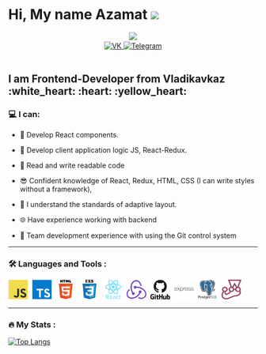 <h1>
    Hi, My name Azamat
    <img src="https://media.giphy.com/media/hvRJCLFzcasrR4ia7z/giphy.gif" width="30px"/>
</h1>

<div id="header" align="center">
    <img src="https://media.giphy.com/media/dLD88887PfEeQnmShM/giphy.gif?cid=ecf05e47ajxnpewxi5ayq264rxwsdry2s936777gq8qxclw2&ep=v1_stickers_related&rid=giphy.gif&ct=s" width="400"/>
</div>

<div id="badges" align="center">
    <a href="https://vk.com/kesaev1">
        <img src="https://img.shields.io/badge/VK-blue?style=for-the-badge&logo=VK&logoColor=white" alt="VK"/>
    </a>
    <a href="https://t.me/a_kesss">
        <img src="https://img.shields.io/badge/Telegram-blue?style=for-the-badge&logo=Telegram&logoColor=white" alt="Telegram"/>
    </a>
</div>
    <div id="badges" align="center">
    <img src="https://komarev.com/ghpvc/?username=a-kesss&style=flat-square&color=blue" alt="" align="center"/>
</div>

<h2>
    I am Frontend-Developer from Vladikavkaz :white_heart: :heart: :yellow_heart:
</h2>

### :computer: I can:

- :dart: Develop React components.

- :game_die: Develop client application logic JS, React-Redux.

- :page_with_curl: Read and write readable code

- :sunglasses: Confident knowledge of React, Redux, HTML, CSS (I can write styles without a framework),

- :space_invader: I understand the standards of adaptive layout.

- :globe_with_meridians: Have experience working with backend

- :pizza: Team development experience with
using the Git control system

---

### :hammer_and_wrench: Languages and Tools :
<div>
    <img src="https://raw.githubusercontent.com/devicons/devicon/ca28c779441053191ff11710fe24a9e6c23690d6/icons/javascript/javascript-original.svg"width="40" height="40">&nbsp;
    <img src="https://raw.githubusercontent.com/devicons/devicon/ca28c779441053191ff11710fe24a9e6c23690d6/icons/typescript/typescript-original.svg"width="40" height="40">&nbsp;
    <img src="https://raw.githubusercontent.com/devicons/devicon/ca28c779441053191ff11710fe24a9e6c23690d6/icons/html5/html5-original-wordmark.svg"width="40" height="40">&nbsp;
    <img src="https://raw.githubusercontent.com/devicons/devicon/ca28c779441053191ff11710fe24a9e6c23690d6/icons/css3/css3-original-wordmark.svg"width="40" height="40">&nbsp;
    <img src="https://raw.githubusercontent.com/devicons/devicon/ca28c779441053191ff11710fe24a9e6c23690d6/icons/react/react-original-wordmark.svg"width="40" height="40">&nbsp;
    <img src="https://raw.githubusercontent.com/devicons/devicon/ca28c779441053191ff11710fe24a9e6c23690d6/icons/redux/redux-original.svg"width="40" height="40">&nbsp;
    <img src="https://raw.githubusercontent.com/devicons/devicon/ca28c779441053191ff11710fe24a9e6c23690d6/icons/github/github-original-wordmark.svg"width="40" height="40">&nbsp;
    <img src="https://raw.githubusercontent.com/devicons/devicon/ca28c779441053191ff11710fe24a9e6c23690d6/icons/express/express-original-wordmark.svg"width="40" height="40">&nbsp;
    <img src="https://raw.githubusercontent.com/devicons/devicon/ca28c779441053191ff11710fe24a9e6c23690d6/icons/postgresql/postgresql-original-wordmark.svg"width="40" height="40">&nbsp;
    <img src="https://raw.githubusercontent.com/devicons/devicon/ca28c779441053191ff11710fe24a9e6c23690d6/icons/jest/jest-plain.svg"width="40" height="40">
</div>

---

### :fire: My Stats :

[![Top Langs](https://github-readme-stats.vercel.app/api/top-langs/?username=a-kesss)](https://github.com/anuraghazra/github-readme-stats)
